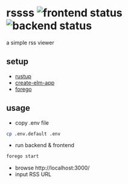 # rssss ![frontend status](https://github.com/zaneli-sandbox/rssss/actions/workflows/frontend.yml/badge.svg) ![backend status](https://github.com/zaneli-sandbox/rssss/actions/workflows/backend.yml/badge.svg)

a simple rss viewer

## setup

* [rustup](https://rustup.rs/)
* [create-elm-app](https://github.com/halfzebra/create-elm-app)
* [forego](https://github.com/ddollar/forego)

## usage

* copy .env file
```sh
cp .env.default .env
```
* run backend & frontend
```sh
forego start
```
* browse http://localhost:3000/
* input RSS URL
